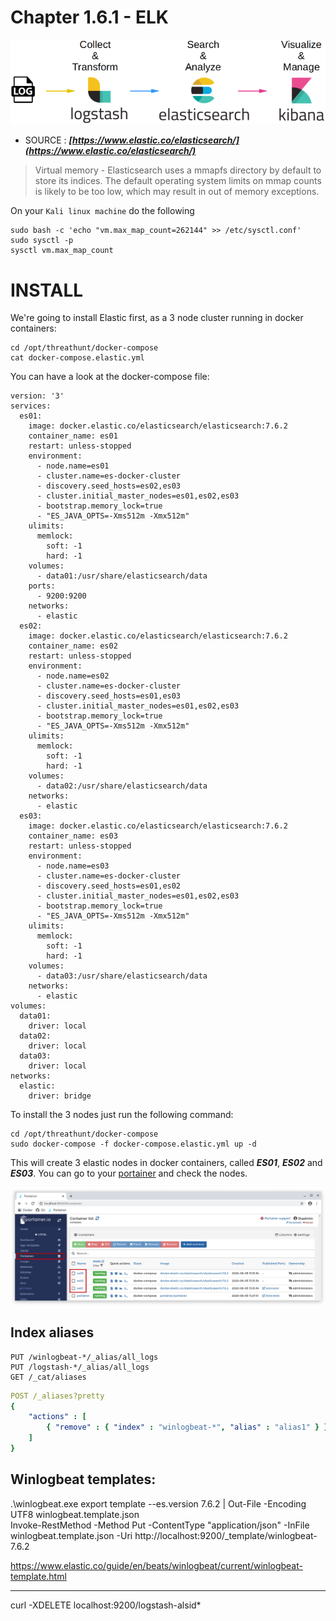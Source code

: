 #   Chapter 1.6.1 - ELK


![Screenshot command](./assets/01-ELK-Stack.png)

- SOURCE : ***[https://www.elastic.co/elasticsearch/](https://www.elastic.co/elasticsearch/)*** 

>Virtual memory - Elasticsearch uses a mmapfs directory by default to store its indices. The default operating system limits on mmap counts is likely to be too low, which may result in out of memory exceptions.

On your `Kali linux machine` do the following

```code
sudo bash -c 'echo "vm.max_map_count=262144" >> /etc/sysctl.conf'
sudo sysctl -p
sysctl vm.max_map_count
```
INSTALL
====

We're going to install Elastic first, as a 3 node cluster running in docker containers:

```code
cd /opt/threathunt/docker-compose
cat docker-compose.elastic.yml
```

You can have a look at the docker-compose file:

```code
version: '3'
services:
  es01:
    image: docker.elastic.co/elasticsearch/elasticsearch:7.6.2
    container_name: es01
    restart: unless-stopped
    environment:
      - node.name=es01
      - cluster.name=es-docker-cluster
      - discovery.seed_hosts=es02,es03
      - cluster.initial_master_nodes=es01,es02,es03
      - bootstrap.memory_lock=true
      - "ES_JAVA_OPTS=-Xms512m -Xmx512m"
    ulimits:
      memlock:
        soft: -1
        hard: -1
    volumes:
      - data01:/usr/share/elasticsearch/data
    ports:
      - 9200:9200
    networks:
      - elastic
  es02:
    image: docker.elastic.co/elasticsearch/elasticsearch:7.6.2
    container_name: es02
    restart: unless-stopped
    environment:
      - node.name=es02
      - cluster.name=es-docker-cluster
      - discovery.seed_hosts=es01,es03
      - cluster.initial_master_nodes=es01,es02,es03
      - bootstrap.memory_lock=true
      - "ES_JAVA_OPTS=-Xms512m -Xmx512m"
    ulimits:
      memlock:
        soft: -1
        hard: -1
    volumes:
      - data02:/usr/share/elasticsearch/data
    networks:
      - elastic
  es03:
    image: docker.elastic.co/elasticsearch/elasticsearch:7.6.2
    container_name: es03
    restart: unless-stopped
    environment:
      - node.name=es03
      - cluster.name=es-docker-cluster
      - discovery.seed_hosts=es01,es02
      - cluster.initial_master_nodes=es01,es02,es03
      - bootstrap.memory_lock=true
      - "ES_JAVA_OPTS=-Xms512m -Xmx512m"
    ulimits:
      memlock:
        soft: -1
        hard: -1
    volumes:
      - data03:/usr/share/elasticsearch/data
    networks:
      - elastic
volumes:
  data01:
    driver: local
  data02:
    driver: local
  data03:
    driver: local
networks:
  elastic:
    driver: bridge
```

To install the 3 nodes just run the following command:

```code
cd /opt/threathunt/docker-compose
sudo docker-compose -f docker-compose.elastic.yml up -d
```

This will create 3 elastic nodes in docker containers, called ***ES01***, ***ES02*** and ***ES03***. You can go to your [portainer](http://localhost:9000) and check the nodes.

![Screenshot command](./assets/01-ElasticUp.jpg)

Index aliases
----

```code
PUT /winlogbeat-*/_alias/all_logs  
PUT /logstash-*/_alias/all_logs  
GET /_cat/aliases  
```

```yml
POST /_aliases?pretty
{
    "actions" : [
        { "remove" : { "index" : "winlogbeat-*", "alias" : "alias1" } }
    ]
}
```

Winlogbeat templates:
----

.\winlogbeat.exe export template --es.version 7.6.2 | Out-File -Encoding UTF8 winlogbeat.template.json  
Invoke-RestMethod -Method Put -ContentType "application/json" -InFile winlogbeat.template.json -Uri http://localhost:9200/_template/winlogbeat-7.6.2

https://www.elastic.co/guide/en/beats/winlogbeat/current/winlogbeat-template.html


----

curl -XDELETE localhost:9200/logstash-alsid*
